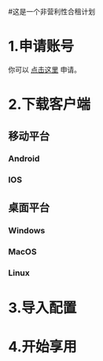 #这是一个非营利性合租计划


# 1.申请账号

你可以 [点击这里](t.cn/EaVpByR) 申请。

# 2.下载客户端

## 移动平台

### Android
### IOS

## 桌面平台

### Windows
### MacOS
### Linux

# 3.导入配置



# 4.开始享用


